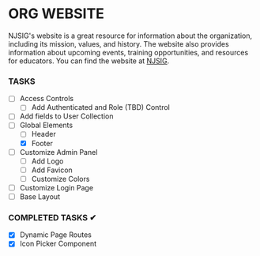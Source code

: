 # ORG WEBSITE

NJSIG's website is a great resource for information about the organization, including its mission, values, and history. The website also provides information about upcoming events, training opportunities, and resources for educators. You can find the website at [NJSIG](https://www.njsig.org/).

### TASKS

- [ ] Access Controls
  - [ ] Add Authenticated and Role (TBD) Control
- [ ] Add fields to User Collection
- [ ] Global Elements
  - [ ] Header
  - [x] Footer
- [ ] Customize Admin Panel
  - [ ] Add Logo
  - [ ] Add Favicon
  - [ ] Customize Colors
- [ ] Customize Login Page
- [ ] Base Layout

### COMPLETED TASKS ✔

- [x] Dynamic Page Routes
- [x] Icon Picker Component
